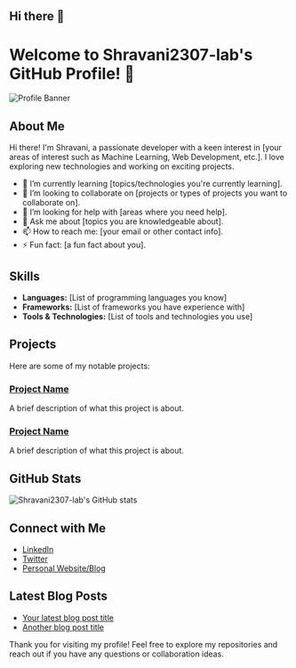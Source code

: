 ## Hi there 👋

# Welcome to Shravani2307-lab's GitHub Profile! 👋

![Profile Banner](backdrop)

## About Me

Hi there! I'm Shravani, a passionate developer with a keen interest in [your areas of interest such as Machine Learning, Web Development, etc.]. I love exploring new technologies and working on exciting projects. 

- 🌱 I’m currently learning [topics/technologies you're currently learning].
- 👯 I’m looking to collaborate on [projects or types of projects you want to collaborate on].
- 🤔 I’m looking for help with [areas where you need help].
- 💬 Ask me about [topics you are knowledgeable about].
- 📫 How to reach me: [your email or other contact info].
- ⚡ Fun fact: [a fun fact about you].

## Skills

- **Languages:** [List of programming languages you know]
- **Frameworks:** [List of frameworks you have experience with]
- **Tools & Technologies:** [List of tools and technologies you use]

## Projects

Here are some of my notable projects:

### [Project Name](https://github.com/your-username/project-repo)
A brief description of what this project is about.

### [Project Name](https://github.com/your-username/project-repo)
A brief description of what this project is about.

## GitHub Stats

![Shravani2307-lab's GitHub stats](https://github-readme-stats.vercel.app/api?username=Shravani2307-lab&show_icons=true&theme=radical)

## Connect with Me

- [LinkedIn](https://www.linkedin.com/in/your-linkedin-profile)
- [Twitter](https://twitter.com/your-twitter-profile)
- [Personal Website/Blog](https://your-website.com)

## Latest Blog Posts

<!-- BLOG-POST-LIST:START -->
- [Your latest blog post title](https://your-blog-post-url)
- [Another blog post title](https://your-blog-post-url)
<!-- BLOG-POST-LIST:END -->

Thank you for visiting my profile! Feel free to explore my repositories and reach out if you have any questions or collaboration ideas.

